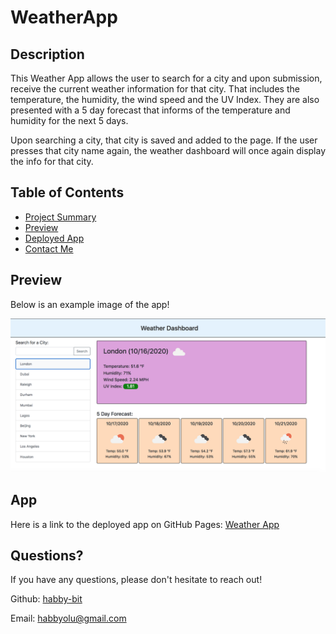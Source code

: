 # WeatherApp

## Description

This Weather App allows the user to search for a city and upon submission, receive the current weather information for that city. That includes the temperature, the humidity, the wind speed and the UV Index. They are also presented with a 5 day forecast that informs of the temperature and humidity for the next 5 days.

Upon searching a city, that city is saved and added to the page. If the user presses that city name again, the weather dashboard will once again display the info for that city.

## Table of Contents

* [Project Summary](#description)
* [Preview](#preview)
* [Deployed App](#app)
* [Contact Me](#questions)
  
## Preview

Below is an example image of the app!

![WeatherApp Still Example](assets/SitePic.png)


## App

Here is a link to the deployed app on GitHub Pages: 
[Weather App](https://habby-bit.github.io/WeatherApp/)

## Questions?

If you have any questions, please don't hesitate to reach out!

Github: [habby-bit](https://github.com/habby-bit)
  
Email: [habbyolu@gmail.com](habbyolu@gmail.com)

